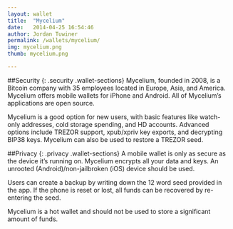 ```yaml
---
layout: wallet
title:  "Mycelium"
date:   2014-04-25 16:54:46
author: Jordan Tuwiner
permalink: /wallets/mycelium/
img: mycelium.png
thumb: mycelium.png

---
```

##Security
{: .security .wallet-sections}
Mycelium, founded in 2008, is a Bitcoin company with 35 employees located in Europe, Asia, and America. Mycelium offers mobile wallets for iPhone and Android. All of Mycelium’s applications are open source.

Mycelium is a good option for new users, with basic features like watch-only addresses, cold storage spending, and HD accounts. Advanced options include TREZOR support, xpub/xpriv key exports, and decrypting BIP38 keys. Mycelium can also be used to restore a TREZOR seed.

##Privacy
{: .privacy .wallet-sections}
A mobile wallet is only as secure as the device it’s running on. Mycelium encrypts all your data and keys. An unrooted (Android)/non-jailbroken (iOS) device should be used.

Users can create a backup by writing down the 12 word seed provided in the app. If the phone is reset or lost, all funds can be recovered by re-entering the seed.

Mycelium is a hot wallet and should not be used to store a significant amount of funds.

[hampden]: https://github.com/jekyll/jekyll